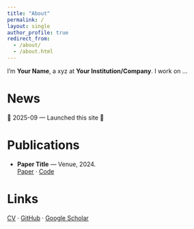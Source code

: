 ```yaml
---
title: "About"
permalink: /
layout: single
author_profile: true
redirect_from:
  - /about/
  - /about.html
---
```


I’m **Your Name**, a xyz at **Your Institution/Company**.  I work on ...


News
======
🎉 2025-09 — Launched this site 🎉

Publications
======
- **Paper Title** — Venue, 2024.  
  [Paper](/files/paper.pdf) · [Code](https://github.com/YOUR_USERNAME/repo)


Links
======
[CV](/files/cv.pdf) · [GitHub](https://github.com/YOUR_USERNAME) · [Google Scholar](https://scholar.google.com/)

